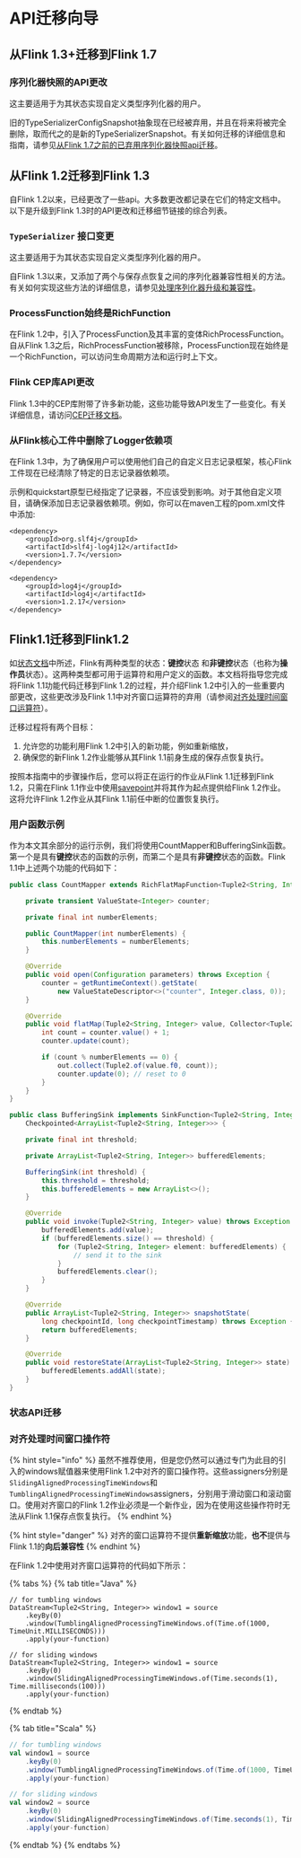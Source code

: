 # API迁移向导

## 从Flink 1.3+迁移到Flink 1.7

### 序列化器快照的API更改

这主要适用于为其状态实现自定义类型序列化器的用户。

旧的TypeSerializerConfigSnapshot抽象现在已经被弃用，并且在将来将被完全删除，取而代之的是新的TypeSerializerSnapshot。有关如何迁移的详细信息和指南，请参见[从Flink 1.7之前的已弃用序列化器快照api迁移](https://ci.apache.org/projects/flink/flink-docs-master/dev/stream/state/custom_serialization.html#migration-from-deprecated-serializer-snapshot-apis-before-Flink-1.7)。

## 从Flink 1.2迁移到Flink 1.3

自Flink 1.2以来，已经更改了一些api。大多数更改都记录在它们的特定文档中。以下是升级到Flink 1.3时的API更改和迁移细节链接的综合列表。

### `TypeSerializer` 接口变更

这主要适用于为其状态实现自定义类型序列化器的用户。

自Flink 1.3以来，又添加了两个与保存点恢复之间的序列化器兼容性相关的方法。有关如何实现这些方法的详细信息，请参见[处理序列化器升级和兼容性](https://ci.apache.org/projects/flink/flink-docs-master/dev/stream/state/custom_serialization.html#handling-serializer-upgrades-and-compatibility)。

### ProcessFunction始终是RichFunction

在Flink 1.2中，引入了ProcessFunction及其丰富的变体RichProcessFunction。自从Flink 1.3之后，RichProcessFunction被移除，ProcessFunction现在始终是一个RichFunction，可以访问生命周期方法和运行时上下文。

### Flink CEP库API更改

Flink 1.3中的CEP库附带了许多新功能，这些功能导致API发生了一些变化。有关详细信息，请访问[CEP迁移文档](https://ci.apache.org/projects/flink/flink-docs-master/dev/libs/cep.html#migrating-from-an-older-flink-version)。

### 从Flink核心工件中删除了Logger依赖项

在Flink 1.3中，为了确保用户可以使用他们自己的自定义日志记录框架，核心Flink工件现在已经清除了特定的日志记录器依赖项。

示例和quickstart原型已经指定了记录器，不应该受到影响。对于其他自定义项目，请确保添加日志记录器依赖项。例如，你可以在maven工程的pom.xml文件中添加:

```markup
<dependency>
    <groupId>org.slf4j</groupId>
    <artifactId>slf4j-log4j12</artifactId>
    <version>1.7.7</version>
</dependency>

<dependency>
    <groupId>log4j</groupId>
    <artifactId>log4j</artifactId>
    <version>1.2.17</version>
</dependency>
```

## Flink1.1迁移到Flink1.2

如[状态文档](https://ci.apache.org/projects/flink/flink-docs-master/dev/stream/state/state.html)中所述，Flink有两种类型的状态：**键控**状态 和**非键控**状态（也称为**操作员**状态）。这两种类型都可用于运算符和用户定义的函数。本文档将指导您完成将Flink 1.1功能代码迁移到Flink 1.2的过程，并介绍Flink 1.2中引入的一些重要内部更改，这些更改涉及Flink 1.1中对齐窗口运算符的弃用（请参阅[对齐处理时间窗口运算符](https://ci.apache.org/projects/flink/flink-docs-master/dev/migration.html#aligned-processing-time-window-operators)）。

迁移过程将有两个目标：

1. 允许您的功能利用Flink 1.2中引入的新功能，例如重新缩放，
2. 确保您的新Flink 1.2作业能够从其Flink 1.1前身生成的保存点恢复执行。

按照本指南中的步骤操作后，您可以将正在运行的作业从Flink 1.1迁移到Flink 1.2，只需在Flink 1.1作业中使用[savepoint](https://ci.apache.org/projects/flink/flink-docs-master/ops/state/savepoints.html)并将其作为起点提供给Flink 1.2作业。这将允许Flink 1.2作业从其Flink 1.1前任中断的位置恢复执行。

### 用户函数示例

作为本文其余部分的运行示例，我们将使用CountMapper和BufferingSink函数。第一个是具有**键控**状态的函数的示例，而第二个是具有**非键控**状态的函数。Flink 1.1中上述两个功能的代码如下：

```java
public class CountMapper extends RichFlatMapFunction<Tuple2<String, Integer>, Tuple2<String, Integer>> {

    private transient ValueState<Integer> counter;

    private final int numberElements;

    public CountMapper(int numberElements) {
        this.numberElements = numberElements;
    }

    @Override
    public void open(Configuration parameters) throws Exception {
        counter = getRuntimeContext().getState(
            new ValueStateDescriptor<>("counter", Integer.class, 0));
    }

    @Override
    public void flatMap(Tuple2<String, Integer> value, Collector<Tuple2<String, Integer>> out) throws Exception {
        int count = counter.value() + 1;
        counter.update(count);

        if (count % numberElements == 0) {
            out.collect(Tuple2.of(value.f0, count));
            counter.update(0); // reset to 0
        }
    }
}

public class BufferingSink implements SinkFunction<Tuple2<String, Integer>>,
    Checkpointed<ArrayList<Tuple2<String, Integer>>> {

    private final int threshold;

    private ArrayList<Tuple2<String, Integer>> bufferedElements;

    BufferingSink(int threshold) {
        this.threshold = threshold;
        this.bufferedElements = new ArrayList<>();
    }

    @Override
    public void invoke(Tuple2<String, Integer> value) throws Exception {
        bufferedElements.add(value);
        if (bufferedElements.size() == threshold) {
            for (Tuple2<String, Integer> element: bufferedElements) {
                // send it to the sink
            }
            bufferedElements.clear();
        }
    }

    @Override
    public ArrayList<Tuple2<String, Integer>> snapshotState(
        long checkpointId, long checkpointTimestamp) throws Exception {
        return bufferedElements;
    }

    @Override
    public void restoreState(ArrayList<Tuple2<String, Integer>> state) throws Exception {
        bufferedElements.addAll(state);
    }
}
```

### 状态API迁移

### 对齐处理时间窗口操作符

{% hint style="info" %}
虽然不推荐使用，但是您仍然可以通过专门为此目的引入的windows赋值器来使用Flink 1.2中对齐的窗口操作符。这些assigners分别是`SlidingAlignedProcessingTimeWindows`和`TumblingAlignedProcessingTimeWindows`assigners，分别用于滑动窗口和滚动窗口。使用对齐窗口的Flink 1.2作业必须是一个新作业，因为在使用这些操作符时无法从Flink 1.1保存点恢复执行。
{% endhint %}

{% hint style="danger" %}
对齐的窗口运算符不提供**重新缩放**功能，**也不**提供与Flink 1.1的**向后兼容性**
{% endhint %}

在Flink 1.2中使用对齐窗口运算符的代码如下所示：

{% tabs %}
{% tab title="Java" %}
```text
// for tumbling windows
DataStream<Tuple2<String, Integer>> window1 = source
    .keyBy(0)
    .window(TumblingAlignedProcessingTimeWindows.of(Time.of(1000, TimeUnit.MILLISECONDS)))
    .apply(your-function)

// for sliding windows
DataStream<Tuple2<String, Integer>> window1 = source
    .keyBy(0)
    .window(SlidingAlignedProcessingTimeWindows.of(Time.seconds(1), Time.milliseconds(100)))
    .apply(your-function)
```
{% endtab %}

{% tab title="Scala" %}
```scala
// for tumbling windows
val window1 = source
    .keyBy(0)
    .window(TumblingAlignedProcessingTimeWindows.of(Time.of(1000, TimeUnit.MILLISECONDS)))
    .apply(your-function)

// for sliding windows
val window2 = source
    .keyBy(0)
    .window(SlidingAlignedProcessingTimeWindows.of(Time.seconds(1), Time.milliseconds(100)))
    .apply(your-function)
```
{% endtab %}
{% endtabs %}

